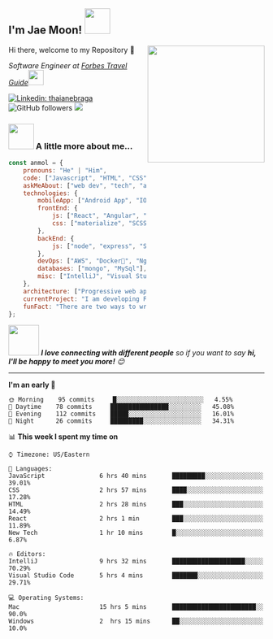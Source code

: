 
<h2>I'm Jae Moon! <img src="https://media.giphy.com/media/12oufCB0MyZ1Go/giphy.gif" width="50"></h2>
Hi there, welcome to my Repository 👋
<img align='right' src="https://media.giphy.com/media/M9gbBd9nbDrOTu1Mqx/giphy.gif" width="230">
<p><em>Software Engineer at <a href="http://www.ForbesTravelGuide.com">Forbes Travel Guide</a><img src="https://media.giphy.com/media/WUlplcMpOCEmTGBtBW/giphy.gif" width="30"> 
</em></p>

[![Linkedin: thaianebraga](https://img.shields.io/badge/-jaemoon-blue?style=flat-square&logo=Linkedin&logoColor=white&link=https://www.linkedin.com/in/jaemoon/)](https://www.linkedin.com/in/jaemoon/)
![GitHub followers](https://img.shields.io/github/followers/vicbiz?label=Follow&style=social)
![](https://visitor-badge.glitch.me/badge?page_id=vibciz.vicbiz)

### <img src="https://media.giphy.com/media/VgCDAzcKvsR6OM0uWg/giphy.gif" width="50"> A little more about me...  

```javascript
const anmol = {
    pronouns: "He" | "Him",
    code: ["Javascript", "HTML", "CSS", "Java", "php", "React", "Python"],
    askMeAbout: ["web dev", "tech", "app dev", "painting", "singing],
    technologies: {
        mobileApp: ["Android App", "IOS App", "Hybrid App"],
        frontEnd: {
            js: ["React", "Angular", "jQuery"],
            css: ["materialize", "SCSS", "bootstrap"]
        },
        backEnd: {
            js: ["node", "express", "SuiteScript", "JAVA", "Groovy", "JSP", 'GSP"],
        },
        devOps: ["AWS", "Docker🐳", "Nginx"],
        databases: ["mongo", "MySql"],
        misc: ["IntelliJ", "Visual Studio Code", "php"]
    },
    architecture: ["Progressive web applications", "Single page applications"],
    currentProject: "I am developing ForbesTravelGuide.com (B2C) & partner.forbestravelguide.com (B2B)",
    funFact: "There are two ways to write error-free programs; only the third one works"
};
```

<img src="https://media.giphy.com/media/LnQjpWaON8nhr21vNW/giphy.gif" width="60"> <em><b>I love connecting with different people</b> so if you want to say <b>hi, I'll be happy to meet you more!</b> 😊</em>

---
<!--START_SECTION:waka-->
**I'm an early 🐤** 

```text
🌞 Morning    95 commits     █░░░░░░░░░░░░░░░░░░░░░░░░   4.55% 
🌆 Daytime    78 commits     ████████████████░░░░░░░░░   45.08% 
🌃 Evening    112 commits    █████░░░░░░░░░░░░░░░░░░░░   16.01% 
🌙 Night      26 commits     █████████░░░░░░░░░░░░░░░░   34.31%

```


📊 **This week I spent my time on** 

```text
⌚︎ Timezone: US/Eastern

💬 Languages: 
JavaScript               6 hrs 40 mins       █████████░░░░░░░░░░░░░░░░   39.01% 
CSS                      2 hrs 57 mins       ████░░░░░░░░░░░░░░░░░░░░░   17.28% 
HTML                     2 hrs 28 mins       ███░░░░░░░░░░░░░░░░░░░░░░   14.49% 
React                    2 hrs 1 min         ███░░░░░░░░░░░░░░░░░░░░░░   11.89% 
New Tech                 1 hr 10 mins        █░░░░░░░░░░░░░░░░░░░░░░░░   6.87%

🔥 Editors: 
IntelliJ                 9 hrs 32 mins       ████████████████████░░░░░   70.29% 
Visual Studio Code       5 hrs 4 mins        ███████░░░░░░░░░░░░░░░░░░   29.71% 

💻 Operating Systems: 
Mac                      15 hrs 5 mins       ███████████████████████░░   90.0%
Windows                  2  hrs 15 mins      ██░░░░░░░░░░░░░░░░░░░░░░░   10.0%

```
<!--END_SECTION:waka-->
<!--
**These Readme stats are generated using Github Action [awesome-readme-stats](https://github.com/anmol098/waka-readme-stats)**
-->

